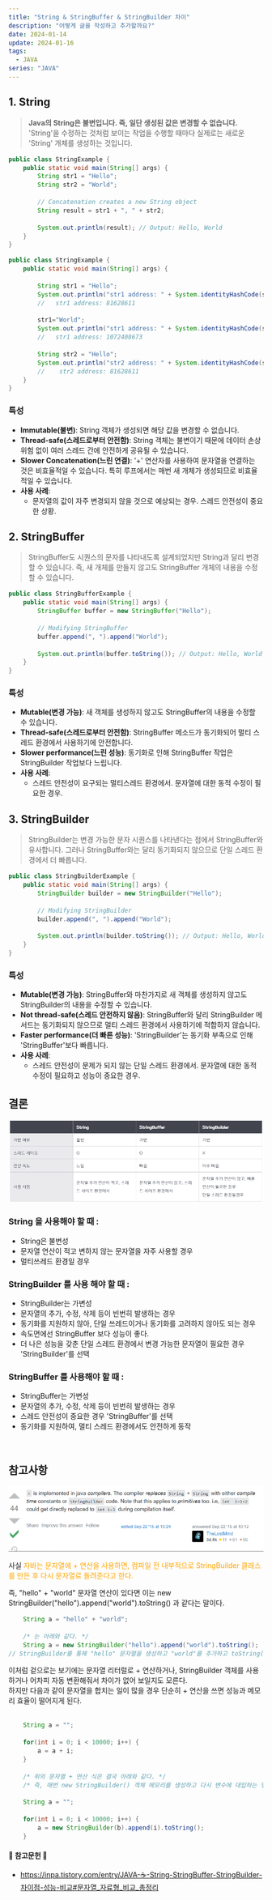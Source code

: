 ```yaml
---
title: "String & StringBuffer & StringBuilder 차이"
description: "어떻게 글을 작성하고 추가할까요?"
date: 2024-01-14
update: 2024-01-16
tags:
  - JAVA
series: "JAVA"
---
```


## 1. String
 > **Java의 String은 불변입니다. 즉, 일단 생성된 값은 변경할 수 없습니다.** <br> 
 > 'String'을 수정하는 것처럼 보이는 작업을 수행할 때마다 실제로는 새로운 'String' 개체를 생성하는 것입니다.

```java
public class StringExample {
    public static void main(String[] args) {
        String str1 = "Hello";
        String str2 = "World";

        // Concatenation creates a new String object
        String result = str1 + ", " + str2;

        System.out.println(result); // Output: Hello, World
    }
}
```

```java
public class StringExample {
    public static void main(String[] args) {
        
        String str1 = "Hello";
        System.out.println("str1 address: " + System.identityHashCode(str1));
        //   str1 address: 81628611
        
        str1="World";
        System.out.println("str1 address: " + System.identityHashCode(str1));
        //   str1 address: 1072408673
        
        String str2 = "Hello";
        System.out.println("str2 address: " + System.identityHashCode(str2));
        //    str2 address: 81628611
    }
}
```


### 특성
- **Immutable(불변)**: String 객체가 생성되면 해당 값을 변경할 수 없습니다.<br>
- **Thread-safe(스레드로부터 안전함)**: String 객체는 불변이기 때문에 데이터 손상 위험 없이 여러 스레드 간에 안전하게 공유될 수 있습니다.<br>
- **Slower Concatenation(느린 연결)**: '+' 연산자를 사용하여 문자열을 연결하는 것은 비효율적일 수 있습니다. 특히 루프에서는 매번 새 개체가 생성되므로 비효율적일 수 있습니다.<br>
- **사용 사례**: <br>
  - 문자열의 값이 자주 변경되지 않을 것으로 예상되는 경우. 스레드 안전성이 중요한 상황.

## 2. StringBuffer
   > StringBuffer도 시퀀스의 문자를 나타내도록 설계되었지만 String과 달리 변경할 수 있습니다. 
   > 즉, 새 개체를 만들지 않고도 StringBuffer 개체의 내용을 수정할 수 있습니다.

```java
public class StringBufferExample {
    public static void main(String[] args) {
        StringBuffer buffer = new StringBuffer("Hello");

        // Modifying StringBuffer
        buffer.append(", ").append("World");

        System.out.println(buffer.toString()); // Output: Hello, World
    }
}
```

### 특성
- **Mutable(변경 가능)**: 새 객체를 생성하지 않고도 StringBuffer의 내용을 수정할 수 있습니다.
- **Thread-safe(스레드로부터 안전함)**: StringBuffer 메소드가 동기화되어 멀티 스레드 환경에서 사용하기에 안전합니다.<br>
- **Slower performance(느린 성능)**: 동기화로 인해 StringBuffer 작업은 StringBuilder 작업보다 느립니다.<br>
- **사용 사례**:<br>
  - 스레드 안전성이 요구되는 멀티스레드 환경에서. 문자열에 대한 동적 수정이 필요한 경우.

## 3. StringBuilder
   > StringBuilder는 변경 가능한 문자 시퀀스를 나타낸다는 점에서 StringBuffer와 유사합니다. 
   > 그러나 StringBuffer와는 달리 동기화되지 않으므로 단일 스레드 환경에서 더 빠릅니다.

```java
public class StringBuilderExample {
    public static void main(String[] args) {
        StringBuilder builder = new StringBuilder("Hello");

        // Modifying StringBuilder
        builder.append(", ").append("World");

        System.out.println(builder.toString()); // Output: Hello, World
    }
}
```
### 특성
- **Mutable(변경 가능)**: StringBuffer와 마찬가지로 새 객체를 생성하지 않고도 StringBuilder의 내용을 수정할 수 있습니다.
- **Not thread-safe(스레드 안전하지 않음)**: StringBuffer와 달리 StringBuilder 메서드는 동기화되지 않으므로 멀티 스레드 환경에서 사용하기에 적합하지 않습니다.
- **Faster performance(더 빠른 성능)**: 'StringBuilder'는 동기화 부족으로 인해 'StringBuffer'보다 빠릅니다.
- **사용 사례**:
  - 스레드 안전성이 문제가 되지 않는 단일 스레드 환경에서. 문자열에 대한 동적 수정이 필요하고 성능이 중요한 경우.

## 결론
![img.png](img.png)

### String 을 사용해야 할 때 :
- String은 불변성
- 문자열 연산이 적고 변하지 않는 문자열을 자주 사용할 경우
- 멀티쓰레드 환경일 경우 


### StringBuilder 를 사용 해야 할 때 :
- StringBuilder는 가변성
- 문자열의 추가, 수정, 삭제 등이 빈번히 발생하는 경우
- 동기화를 지원하지 않아, 단일 쓰레드이거나 동기화를 고려하지 않아도 되는 경우
- 속도면에선 StringBuffer 보다 성능이 좋다.
- 더 나은 성능을 갖춘 단일 스레드 환경에서 변경 가능한 문자열이 필요한 경우 'StringBuilder'를 선택

### StringBuffer 를 사용해야 할 때 :
- StringBuffer는 가변성
- 문자열의 추가, 수정, 삭제 등이 빈번히 발생하는 경우
-  스레드 안전성이 중요한 경우 'StringBuffer'를 선택
- 동기화를 지원하여, 멀티 스레드 환경에서도 안전하게 동작
<br>

## 참고사항
![img_1.png](img_1.png)

 사실 <span style="color:orange"> 자바는 문자열에 + 연산을 사용하면, 컴파일 전 내부적으로 StringBuilder 클래스를 만든 후 다시 문자열로 돌려준다고 한다.</span>

즉, "hello" + "world" 문자열 연산이 있다면 이는 new StringBuilder("hello").append("world").toString() 과 같다는 말이다.

```java
    String a = "hello" + "world";

    /* 는 아래와 같다. */
    String a = new StringBuilder("hello").append("world").toString();
// StringBuilder를 통해 "hello" 문자열을 생성하고 "world"를 추가하고 toString()을 통해 String 객체로 변환하여 반환Copy
```

이처럼 겉으로는 보기에는 문자열 리터럴로 + 연산하거나, StringBuilder 객체를 사용하거나 어차피 자동 변환해줘서 차이가 없어 보일지도 모른다.<br>
하지만 다음과 같이 문자열을 합치는 일이 많을 경우 단순히 + 연산을 쓰면 성능과 메모리 효율이 떨어지게 된다.
``` java

    String a = "";
    
    for(int i = 0; i < 10000; i++) {
        a = a + i;
    }
    
    /* 위의 문자열 + 연산 식은 결국 아래와 같다. */
    /* 즉, 매번 new StringBuilder() 객체 메모리를 생성하고 다시 변수에 대입하는 멍청한 짓거리를 하고 있는 것이다. */
    
    String a = "";
    
    for(int i = 0; i < 10000; i++) {
        a = new StringBuilder(b).append(i).toString();
    }
```


#### 📖 참고문헌 📖
- https://inpa.tistory.com/entry/JAVA-☕-String-StringBuffer-StringBuilder-차이점-성능-비교#문자열_자료형_비교_총정리
